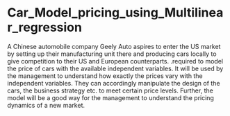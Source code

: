 # Car_Model_pricing_using_Multilinear_regression
A Chinese automobile company Geely Auto aspires to enter the US market by setting up their manufacturing unit there and producing cars locally to give competition to their US and European counterparts. .required to model the price of cars with the available independent variables. It will be used by the management to understand how exactly the prices vary with the independent variables. They can accordingly manipulate the design of the cars, the business strategy etc. to meet certain price levels. Further, the model will be a good way for the management to understand the pricing dynamics of a new market. 
